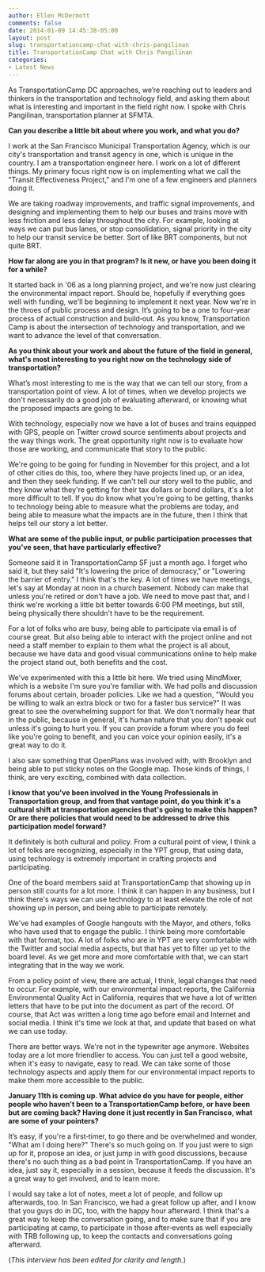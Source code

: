 ```yaml
---
author: Ellen McDermott
comments: false
date: 2014-01-09 14:45:38-05:00
layout: post
slug: transportationcamp-chat-with-chris-pangilinan
title: TransportationCamp Chat with Chris Pangilinan
categories:
- Latest News
---
```


As TransportationCamp DC approaches, we’re reaching out to leaders and thinkers in the transportation and technology field, and asking them about what is interesting and important in the field right now. I spoke with Chris Pangilinan,  transportation planner at SFMTA.

<strong>Can you describe a little bit about where you work, and what you do?</strong>

I work at the San Francisco Municipal Transportation Agency, which is our city's transportation and transit agency in one, which is unique in the country. I am a transportation engineer here. I work on a lot of different things. My primary focus right now is on implementing what we call the "Transit Effectiveness Project," and I'm one of a few engineers and planners doing it.

We are taking roadway improvements, and traffic signal improvements, and designing and implementing them to help our buses and trains move with less friction and less delay throughout the city. For example, looking at ways we can put bus lanes, or stop consolidation, signal priority in the city to help our transit service be better. Sort of like BRT components, but not quite BRT.

<strong>How far along are you in that program? Is it new, or have you been doing it for a while?</strong>

It started back in '06 as a long planning project, and we're now just clearing the environmental impact report. Should be, hopefully if everything goes well with funding, we'll be beginning to implement it next year. Now we're in the throes of public process and design. It’s going to be a one to four‑year process of actual construction and build‑out.
As you know, Transportation Camp is about the intersection of technology and transportation, and we want to advance the level of that conversation.

<strong>As you think about your work and about the future of the field in general, what's most interesting to you right now on the technology side of transportation?</strong>

What’s most interesting to me is the way that we can tell our story, from a transportation point of view. A lot of times, when we develop projects we don't necessarily do a good job of evaluating afterward, or knowing what the proposed impacts are going to be.

With technology, especially now we have a lot of buses and trains equipped with GPS, people on Twitter crowd source sentiments about projects and the way things work. The great opportunity right now is to evaluate how those are working, and communicate that story to the public.

We're going to be going for funding in November for this project, and a lot of other cities do this, too, where they have projects lined up, or an idea, and then they seek funding. If we can't tell our story well to the public, and they know what they're getting for their tax dollars or bond dollars, it's a lot more difficult to tell. If you do know what you're going to be getting, thanks to technology being able to measure what the problems are today, and being able to measure what the impacts are in the future, then I think that helps tell our story a lot better.

<strong>What are some of the public input, or public participation processes that you've seen, that have particularly effective?</strong>

Someone said it in TransportationCamp SF just a month ago. I forget who said it, but they said "It's lowering the price of democracy," or "Lowering the barrier of entry." I think that's the key. A lot of times we have meetings, let's say at Monday at noon in a church basement. Nobody can make that unless you're retired or don't have a job. We need to move past that, and I think we're working a little bit better towards 6:00 PM meetings, but still, being physically there shouldn't have to be the requirement.

For a lot of folks who are busy, being able to participate via email is of course great. But also being able to interact with the project online and not need a staff member to explain to them what the project is all about, because we have data and good visual communications online to help make the project stand out, both benefits and the cost.

We've experimented with this a little bit here. We tried using MindMixer, which is a website I'm sure you're familiar with. We had polls and discussion forums about certain, broader policies. Like we had a question, "Would you be willing to walk an extra block or two for a faster bus service?" It was great to see the overwhelming support for that.
We don't normally hear that in the public, because in general, it's human nature that you don't speak out unless it's going to hurt you. If you can provide a forum where you do feel like you're going to benefit, and you can voice your opinion easily, it's a great way to do it.

I also saw something that OpenPlans was involved with, with Brooklyn and being able to put sticky notes on the Google map. Those kinds of things, I think, are very exciting, combined with data collection.

<strong> I know that you've been involved in the Young Professionals in Transportation group, and from that vantage point, do you think it's a cultural shift at transportation agencies that's going to make this happen? Or are there policies that would need to be addressed to drive this participation model forward?</strong>

It definitely is both cultural and policy. From a cultural point of view, I think a lot of folks are recognizing, especially in the YPT group, that using data, using technology is extremely important in crafting projects and participating.

One of the board members said at TransportationCamp that showing up in person still counts for a lot more. I think it can happen in any business, but I think there's ways we can use technology to at least elevate the role of not showing up in person, and being able to participate remotely.

We've had examples of Google hangouts with the Mayor, and others, folks who have used that to engage the public. I think being more comfortable with that format, too. A lot of folks who are in YPT are very comfortable with the Twitter and social media aspects, but that has yet to filter up yet to the board level. As we get more and more comfortable with that, we can start integrating that in the way we work.

From a policy point of view, there are actual, I think, legal changes that need to occur. For example, with our environmental impact reports, the California Environmental Quality Act in California, requires that we have a lot of written letters that have to be put into the document as part of the record. Of course, that Act was written a long time ago before email and Internet and social media. I think it's time we look at that, and update that based on what we can use today.

There are better ways. We're not in the typewriter age anymore. Websites today are a lot more friendlier to access. You can just tell a good website, when it's easy to navigate, easy to read. We can take some of those technology aspects and apply them for our environmental impact reports to make them more accessible to the public.

<strong> January 11th is coming up. What advice do you have for people, either people who haven't been to a TransportationCamp before, or have been but are coming back? Having done it just recently in San Francisco, what are some of your pointers?</strong>

It’s easy, if you're a first‑timer, to go there and be overwhelmed and wonder, "What am I doing here?" There's so much going on. If you just were to sign up for it, propose an idea, or just jump in with good discussions, because there's no such thing as a bad point in TransportationCamp. If you have an idea, just say it, especially in a session, because it feeds the discussion. It's a great way to get involved, and to learn more.

I would say take a lot of notes, meet a lot of people, and follow up afterwards, too. In San Francisco, we had a great follow up after, and I know that you guys do in DC, too, with the happy hour afterward. I think that's a great way to keep the conversation going, and to make sure that if you are participating at camp, to participate in those after‑events as well especially with TRB following up, to keep the contacts and conversations going afterward.

(<em>This interview has been edited for clarity and length.</em>)

